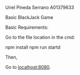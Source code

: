 

Uriel Pineda Serrano A01379633


Basic BlackJack Game




Basic Requirements:

Go to the file location in the cmd:

npm install
npm run startd



Then,


Go to [localhost:8080](http://localhost:8080).


